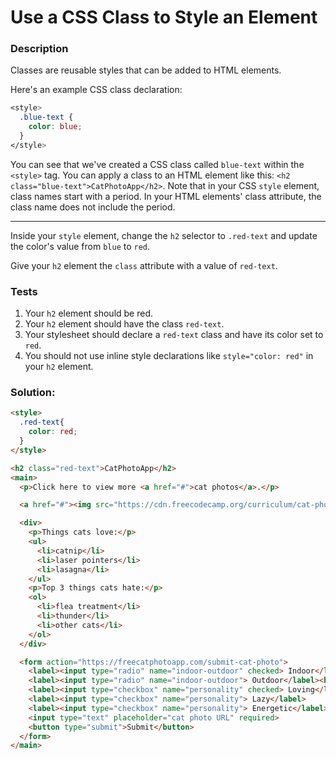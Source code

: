 # Use a CSS Class to Style an Element

### Description

Classes are reusable styles that can be added to HTML elements.

Here's an example CSS class declaration:

```css
<style>
  .blue-text {
    color: blue;
  }
</style>
```

You can see that we've created a CSS class called `blue-text` within the `<style>` tag. You can apply a class to an HTML element like this: `<h2 class="blue-text">CatPhotoApp</h2>`. Note that in your CSS `style` element, class names start with a period. In your HTML elements' class attribute, the class name does not include the period.

---

Inside your `style` element, change the `h2` selector to `.red-text` and update the color's value from `blue` to `red`.

Give your `h2` element the `class` attribute with a value of `red-text`.

### Tests

1. Your `h2` element should be red.
2. Your `h2` element should have the class `red-text`.
3. Your stylesheet should declare a `red-text` class and have its color set to `red`.
4. You should not use inline style declarations like `style="color: red"` in your `h2` element.

### Solution:

```html
<style>
  .red-text{
    color: red;
  }
</style>

<h2 class="red-text">CatPhotoApp</h2>
<main>
  <p>Click here to view more <a href="#">cat photos</a>.</p>

  <a href="#"><img src="https://cdn.freecodecamp.org/curriculum/cat-photo-app/relaxing-cat.jpg" alt="A cute orange cat lying on its back."></a>

  <div>
    <p>Things cats love:</p>
    <ul>
      <li>catnip</li>
      <li>laser pointers</li>
      <li>lasagna</li>
    </ul>
    <p>Top 3 things cats hate:</p>
    <ol>
      <li>flea treatment</li>
      <li>thunder</li>
      <li>other cats</li>
    </ol>
  </div>

  <form action="https://freecatphotoapp.com/submit-cat-photo">
    <label><input type="radio" name="indoor-outdoor" checked> Indoor</label>
    <label><input type="radio" name="indoor-outdoor"> Outdoor</label><br>
    <label><input type="checkbox" name="personality" checked> Loving</label>
    <label><input type="checkbox" name="personality"> Lazy</label>
    <label><input type="checkbox" name="personality"> Energetic</label><br>
    <input type="text" placeholder="cat photo URL" required>
    <button type="submit">Submit</button>
  </form>
</main>
```